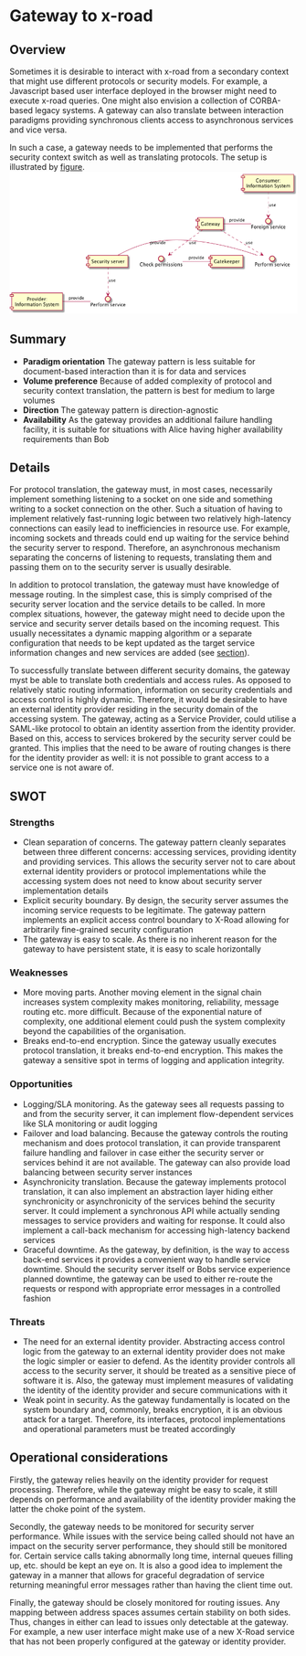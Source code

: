 # Gateway to x-road
## Overview
Sometimes it is desirable to interact with x-road from a secondary context that might use different protocols or security models. For example, a Javascript based user interface deployed in the browser might need to execute x-road queries. One might also envision a collection of CORBA-based legacy systems. A gateway can also translate between interaction paradigms providing synchronous clients access to asynchronous services and vice versa.

In such a case, a gateway needs to be implemented that performs the security context switch as well as translating protocols. The setup is illustrated by [figure](figure8). 
<a name="figure8"></a>![Gateway to x-road pattern](gfx/8_comp.png)

## Summary
 * **Paradigm orientation** The gateway pattern is less suitable for document-based interaction than it is for data and services
 * **Volume preference** Because of added complexity of protocol and security context translation, the pattern is best for medium to large volumes
 * **Direction** The gateway pattern is direction-agnostic 
 * **Availability** As the gateway provides an additional failure handling facility, it is suitable for situations with Alice having higher availability requirements than Bob

## Details
For protocol translation, the gateway must, in most cases, necessarily implement something listening to a socket on one side and something writing to a socket connection on the other. Such a situation of having to implement relatively fast-running logic between two relatively high-latency connections can easily lead to inefficiencies in resource use. For example, incoming sockets and threads could end up waiting for the service behind the security server to respond. Therefore, an asynchronous mechanism separating the concerns of listening to requests, translating them and passing them on to the security server is usually desirable.

In addition to protocol translation, the gateway must have knowledge of message routing. In the simplest case, this is simply comprised of the security server location and the service details to be called. In more complex situations, however, the gateway might need to decide upon the service and security server details based on the incoming request. This usually necessitates a dynamic mapping algorithm or a separate configuration that needs to be kept updated as the target service information changes  and new services are added (see [section](section8ops)). 

To successfully translate between different security domains, the gateway myst be able to translate both credentials and access rules. As opposed to relatively static routing information, information on security credentials and access control is highly dynamic. Therefore, it would be desirable to have an external identity provider residing in the security domain of the accessing system. The gateway, acting as a Service Provider, could utilise a SAML-like protocol to obtain an identity assertion from the identity provider. Based on this, access to services brokered by the security server could be granted. This implies that the need to be aware of routing changes is there for the identity provider as well: it is not possible to grant access to a service one is not aware of. 

## SWOT
### Strengths
 * Clean separation of concerns. The gateway pattern cleanly separates between three different concerns: accessing services, providing identity and providing services. This allows the security server not to care about external identity providers or protocol implementations while the accessing system does not need to know about security server implementation details
 * Explicit security boundary. By design, the security server assumes the incoming service requests to be legitimate. The gateway pattern implements an explicit access control boundary to X-Road allowing for arbitrarily fine-grained security configuration 
 * The gateway is easy to scale. As there is no inherent reason for the gateway to have persistent state, it is easy to scale horizontally

### Weaknesses
 * More moving parts. Another moving element in the signal chain increases system complexity makes monitoring, reliability, message routing etc. more difficult. Because of the exponential nature of complexity, one additional element could push the system complexity beyond the capabilities of the organisation.
 * Breaks end-to-end encryption. Since the gateway usually executes protocol translation, it breaks end-to-end encryption. This makes the gateway a sensitive spot in terms of logging and application integrity. 

### Opportunities
 * Logging/SLA monitoring. As the gateway sees all requests passing to and from the security server, it can implement flow-dependent services like SLA monitoring or audit logging
 * Failover and load balancing. Because the gateway controls the routing mechanism and does protocol translation, it can provide transparent failure handling and failover in case either the security server or services behind it are not available. The gateway can also provide load balancing between security server instances
 * Asynchronicity translation. Because the gateway implements protocol translation, it can also implement an abstraction layer hiding either synchronicity or asynchronicity of the services behind the security server. It could implement a synchronous API while actually sending messages to service providers and waiting for response. It could also implement a call-back mechanism for accessing high-latency backend services
 * Graceful downtime. As the gateway, by definition, is the way to access back-end services it provides a convenient way to handle service downtime. Should the security server itself or Bobs service experience planned downtime, the gateway can be used to either re-route the requests or respond with appropriate error messages in a controlled fashion

### Threats
 * The need for an external identity provider. Abstracting access control logic from the gateway to an external identity provider does not make the logic simpler or easier to defend. As the identity provider controls all access to the security server, it should be treated as a sensitive piece of software it is. Also, the gateway must implement measures of validating the identity of the identity provider and secure communications with it
 * Weak point in security. As the gateway fundamentally is located on the system boundary and, commonly, breaks encryption, it is an obvious attack for a target. Therefore, its interfaces, protocol implementations and operational parameters must be treated accordingly

## Operational considerations
<a name="section8ops"></a>
Firstly, the gateway relies heavily on the identity provider for request processing. Therefore, while the gateway might be easy to scale, it still depends on performance and availability of the identity provider making the latter the choke point of the system. 

Secondly, the gateway needs to be monitored for security server performance. While issues with the service being called should not have an impact on the security server performance, they should still be monitored for. Certain service calls taking abnormally long time, internal queues filling up, etc. should be kept an eye on. It is also a good idea to implement the gateway in a manner that allows for graceful degradation of service returning meaningful error messages rather than having the client time out.

Finally, the gateway should be closely monitored for routing issues. Any mapping between address spaces assumes certain stability on both sides. Thus, changes in either can lead to issues only detectable at the gateway. For example, a new user interface might make use of a new X-Road service that has not been properly configured at the gateway or identity provider. 
